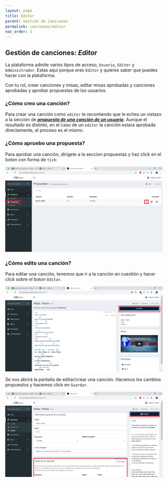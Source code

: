 ```yaml
---
layout: page
title: Editor
parent: Gestión de Canciones
permalink: canciones/editor
nav_order: 2
---
```

## Gestión de canciones: _**Editor**_
La plataforma admite varios tipos de acceso,  `Usuario`, `Editor` y `Administrador`. Estas aqui porque eres `Editor` y quieres saber que puedes hacer con la plataforma. 

Con tu rol, crear canciones y misas, editar misas aprobadas y canciones aprobadas y aprobar propuestas de los usuarios.

### ¿Cómo creo una canción?
Para crear una canción como `editor` te recomiendo que le eches un vistazo a la sección de __*[propuesta de una canción de un usuario](/canciones/usuario#cómo-propongo-una-canción)*__. Aunque el resultado es distinto, en el caso de un `editor` la canción estara aprobada directamente, el proceso es el mismo.

### ¿Cómo apruebo una propuesta?
Para aprobar una canción, dirigete a la seccion propuestas y haz click en el boton con forma de `tick`:

![Aprobar Propuesta](/canciones/images/editor_aproval.png)

### ¿Cómo edito una canción?
Para editar una canción, tenemos que ir a la canción en cuestión y hacer click sobre el boton `Editar`.

![Editar boton](/canciones/images/song_editor_edit_button.png)

Se nos abrirá la pantalla de editar/crear una canción. Hacemos los cambios propuestos y hacemos click en `Guardar`.

![Editar guardar](/canciones/images/song_editor_edit_save.png)

